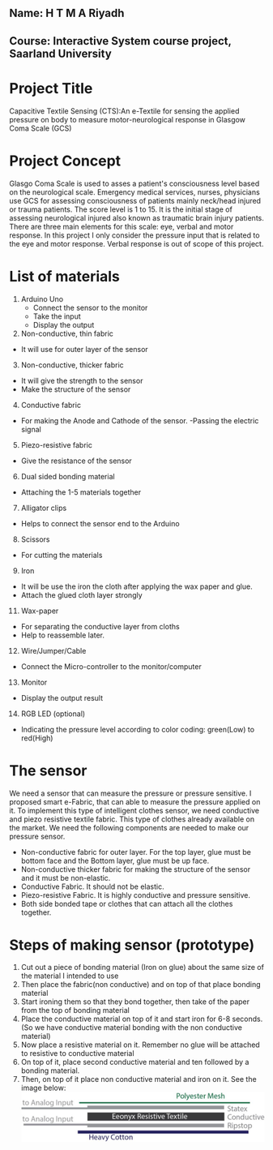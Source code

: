 ## Name: H T M A Riyadh
## Course: Interactive System course project, Saarland University
# Project Title 
Capacitive Textile Sensing (CTS):An e-Textile for sensing the applied pressure on body to measure motor-neurological response in Glasgow Coma Scale (GCS)
# Project Concept
Glasgo Coma Scale is used to asses a patient's consciousness level based on the neurological scale. Emergency medical services, nurses, physicians use GCS for assessing consciousness of patients mainly neck/head injured or trauma patients. The score level is 1 to 15. It is the initial stage of assessing neurological injured also known as traumatic brain injury patients. There are three main elements for this scale: eye, verbal and motor response. In this project I only consider the pressure input that is related to the eye and motor response. Verbal response is out of scope of this project.
# List of materials
1. Arduino Uno
   - Connect the sensor to the monitor 
   - Take the input 
   - Display the output 
2. Non-conductive, thin fabric
- It will use for outer layer of the sensor
3. Non-conductive, thicker fabric
- It will give the strength to the sensor
- Make the structure of the sensor
4. Conductive fabric
- For making the Anode and Cathode of the sensor. 
-Passing the electric signal 
5. Piezo-resistive fabric
- Give the resistance of the sensor 
6. Dual sided bonding material
- Attaching the 1-5 materials together
7. Alligator clips
- Helps to connect the sensor end to the Arduino 
8. Scissors
- For cutting the materials 
9. Iron
- It will be use the iron the cloth after applying the wax paper and glue. 
- Attach the glued cloth layer strongly
11. Wax-paper
- For separating the conductive layer from cloths 
- Help to reassemble later.
12. Wire/Jumper/Cable
- Connect the Micro-controller to the monitor/computer 
13. Monitor
- Display the output result 
14. RGB LED (optional)
-  Indicating the pressure level according to color coding: green(Low) to red(High)
# The sensor
We need a sensor that can measure the pressure or pressure sensitive. I proposed smart e-Fabric, that can able to measure the pressure applied on it. To implement this type of intelligent clothes sensor, we need conductive and piezo resistive textile fabric. This type of clothes already available on the market. We need the following components are needed to make our pressure sensor.
- Non-conductive fabric for outer layer. For the top layer, glue must be bottom face and the Bottom layer, glue must be up face.
- Non-conductive thicker fabric for making the structure of the sensor and it must be non-elastic. 
- Conductive Fabric. It should not be elastic. 
- Piezo-resistive Fabric. It is highly conductive and pressure sensitive.
- Both side bonded tape or clothes that can attach all the clothes together.

# Steps of making sensor (prototype)
1. Cut out a piece of bonding material (Iron on glue) about the same size of the material I intended to use
2. Then place the fabric(non conductive) and on top of that place bonding material
3. Start ironing them so that they bond together, then take of the paper from the top of bonding material
4. Place the conductive material on top of it and start iron for 6-8 seconds. (So we have conductive material bonding with the non conductive material)
5. Now place a resistive material on it. Remember no glue will be attached to resistive to conductive material
6. On top of it, place second conductive material and ten followed by a bonding material.
7. Then, on top of it place non conductive material and iron on it. 
See the image below:
![](resources/sensor%20layout.jpg)
